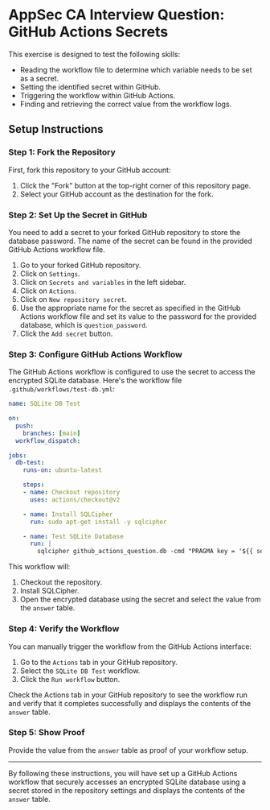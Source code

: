 
# AppSec CA Interview Question: GitHub Actions Secrets

This exercise is designed to test the following skills:
- Reading the workflow file to determine which variable needs to be set as a secret.
- Setting the identified secret within GitHub.
- Triggering the workflow within GitHub Actions.
- Finding and retrieving the correct value from the workflow logs.

## Setup Instructions

### Step 1: Fork the Repository

First, fork this repository to your GitHub account:

1. Click the "Fork" button at the top-right corner of this repository page.
2. Select your GitHub account as the destination for the fork.

### Step 2: Set Up the Secret in GitHub

You need to add a secret to your forked GitHub repository to store the database password. The name of the secret can be found in the provided GitHub Actions workflow file.

1. Go to your forked GitHub repository.
2. Click on `Settings`.
3. Click on `Secrets and variables` in the left sidebar.
4. Click on `Actions`.
5. Click on `New repository secret`.
6. Use the appropriate name for the secret as specified in the GitHub Actions workflow file and set its value to the password for the provided database, which is `question_password`.
7. Click the `Add secret` button.

### Step 3: Configure GitHub Actions Workflow

The GitHub Actions workflow is configured to use the secret to access the encrypted SQLite database. Here's the workflow file `.github/workflows/test-db.yml`:

```yaml
name: SQLite DB Test

on: 
  push:
    branches: [main]
  workflow_dispatch:

jobs:
  db-test:
    runs-on: ubuntu-latest

    steps:
    - name: Checkout repository
      uses: actions/checkout@v2

    - name: Install SQLCipher
      run: sudo apt-get install -y sqlcipher

    - name: Test SQLite Database
      run: |
        sqlcipher github_actions_question.db -cmd "PRAGMA key = '${{ secrets.DB_PASSWORD }}'; SELECT value FROM answer;"
```

This workflow will:
1. Checkout the repository.
2. Install SQLCipher.
3. Open the encrypted database using the secret and select the value from the `answer` table.

### Step 4: Verify the Workflow

You can manually trigger the workflow from the GitHub Actions interface:

1. Go to the `Actions` tab in your GitHub repository.
2. Select the `SQLite DB Test` workflow.
3. Click the `Run workflow` button.

Check the Actions tab in your GitHub repository to see the workflow run and verify that it completes successfully and displays the contents of the `answer` table.

### Step 5: Show Proof

Provide the value from the `answer` table as proof of your workflow setup.

---

By following these instructions, you will have set up a GitHub Actions workflow that securely accesses an encrypted SQLite database using a secret stored in the repository settings and displays the contents of the `answer` table.
